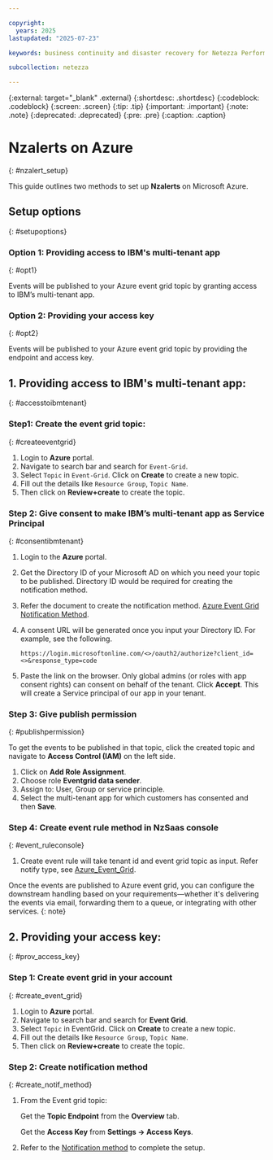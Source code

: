 ```yaml
---

copyright:
  years: 2025
lastupdated: "2025-07-23"

keywords: business continuity and disaster recovery for Netezza Performance Server as a Service, business continuity, disaster recovery,

subcollection: netezza

---
```

{:external: target="_blank" .external}
{:shortdesc: .shortdesc}
{:codeblock: .codeblock}
{:screen: .screen}
{:tip: .tip}
{:important: .important}
{:note: .note}
{:deprecated: .deprecated}
{:pre: .pre}
{:caption: .caption}

# Nzalerts on Azure
{: #nzalert_setup}

This guide outlines two methods to set up **Nzalerts** on Microsoft Azure.

## Setup options
{: #setupoptions}

### Option 1: Providing access to IBM's multi-tenant app
{: #opt1}

Events will be published to your Azure event grid topic by granting access to IBM’s multi-tenant app.

### Option 2: Providing your access key
{: #opt2}

Events will be published to your Azure event grid topic by providing the endpoint and access key.

## 1. Providing access to IBM's multi-tenant app:
{: #accesstoibmtenant}

### Step1: Create the event grid topic:
{: #createeventgrid}

1. Login to **Azure** portal.
1. Navigate to search bar and search for `Event-Grid`.
1. Select `Topic` in `Event-Grid`. Click on **Create** to create a new topic.
1. Fill out the details like `Resource Group`, `Topic Name`.
1. Then click on **Review+create** to create the topic.

### Step 2: Give consent to make IBM’s multi-tenant app as Service Principal
{: #consentibmtenant}

1. Login to the **Azure** portal.
1. Get the Directory ID of your Microsoft AD on which you need your topic to be published. Directory ID would be required for creating the notification method.
1. Refer the document to create the notification method. [Azure Event Grid Notification Method](https://ibmdocs-test.dcs.ibm.com/docs/en/SSTNZ3_test?topic=nzalert-notification-event-rule-management-nps-events).
1. A consent URL will be generated once you input your Directory ID. For example, see the following.

   ```url
   https://login.microsoftonline.com/<>/oauth2/authorize?client_id=<>&response_type=code
   ```

1. Paste the link on the browser. Only global admins (or roles with app consent rights) can consent on behalf of the tenant. Click **Accept**. This will create a Service principal of our app in your tenant.

### Step 3: Give publish permission
{: #publishpermission}

To get the events to be published in that topic, click the created topic and navigate to **Access Control (IAM)** on the left side.

1. Click on **Add Role Assignment**.
1. Choose role **Eventgrid data sender**.
1. Assign to: User, Group or service principle.
1. Select the multi-tenant app for which customers has consented and then **Save**.

### Step 4: Create event rule method in NzSaas console
{: #event_ruleconsole}

1. Create event rule will take tenant id and event grid topic as input. Refer notify type, see [Azure_Event_Grid](https://ibmdocs-test.dcs.ibm.com/docs/en/SSTNZ3_test?topic=nzalert-list-event-types-supported).

Once the events are published to Azure event grid, you can configure the downstream handling based on your requirements—whether it's delivering the events via email, forwarding them to a queue, or integrating with other services.
{: note}

## 2. Providing your access key:
{: #prov_access_key}

### Step 1: Create event grid in your account
{: #create_event_grid}

1. Login to **Azure** portal.
1. Navigate to search bar and search for **Event Grid**.
1. Select `Topic` in EventGrid. Click on **Create** to create a new topic.
1. Fill out the details like `Resource Group`, `Topic Name`.
1. Then click on **Review+create** to create the topic.

### Step 2: Create notification method
{: #create_notif_method}

1. From the Event grid topic:

    Get the **Topic Endpoint** from the **Overview** tab.

    Get the **Access Key** from **Settings -> Access Keys**.

1. Refer to the [Notification method](https://ibmdocs-test.dcs.ibm.com/docs/en/SSTNZ3_test?topic=nzalert-notification-event-rule-management-nps-events) to complete the setup.

